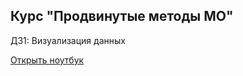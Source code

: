 ## Курс "Продвинутые методы МО"
ДЗ1: Визуализация данных

[Открыть ноутбук](https://github.com/Vendor62/MIPT_practice/blob/main/homework/dd_hw_1/dd_hw_1.ipynb)